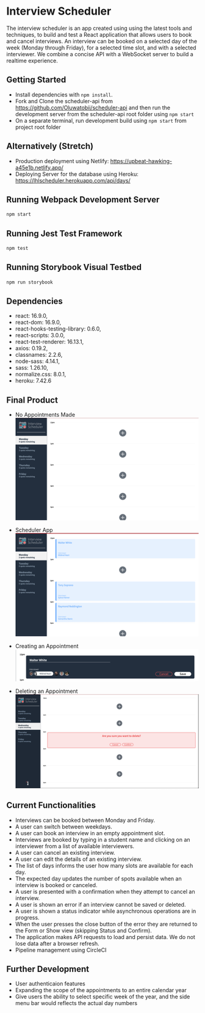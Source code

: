 # Interview Scheduler

The interview scheduler is an app created using using the latest tools and techniques, to build and test a React application that allows users to book and cancel interviews. An interview can be booked on a selected day of the week (Monday through Friday), for a selected time slot, and with a selected interviewer. We combine a concise API with a WebSocket server to build a realtime experience.

## Getting Started

- Install dependencies with `npm install`.
- Fork and Clone the scheduler-api from <https://github.com/Oluwatobii/scheduler-api> and then run the development server from the scheduler-api root folder using `npm start`
- On a separate terminal, run development build using `npm start` from project root folder

## Alternatively (Stretch)

- Production deployment using Netlify: <https://upbeat-hawking-a45e1b.netlify.app/>
- Deploying Server for the database using Heroku: <https://lhlscheduler.herokuapp.com/api/days/>

## Running Webpack Development Server

```sh
npm start
```

## Running Jest Test Framework

```sh
npm test
```

## Running Storybook Visual Testbed

```sh
npm run storybook
```

## Dependencies

- react: 16.9.0,
- react-dom: 16.9.0,
- react-hooks-testing-library: 0.6.0,
- react-scripts: 3.0.0,
- react-test-renderer: 16.13.1,
- axios: 0.19.2,
- classnames: 2.2.6,
- node-sass: 4.14.1,
- sass: 1.26.10,
- normalize.css: 8.0.1,
- heroku: 7.42.6

## Final Product

- No Appointments Made
  !["No Appointments Made"](public/images/empty.png)

- Scheduler App
  !["UI"](public/images/UI.png)

- Creating an Appointment
  !["Creating an Appointment"](public/images/create.png)

- Deleting an Appointment
  !["Deleting an Appointment"](public/images/confirm.png)

## Current Functionalities

- Interviews can be booked between Monday and Friday.
- A user can switch between weekdays.
- A user can book an interview in an empty appointment slot.
- Interviews are booked by typing in a student name and clicking on an interviewer from a list of available interviewers.
- A user can cancel an existing interview.
- A user can edit the details of an existing interview.
- The list of days informs the user how many slots are available for each day.
- The expected day updates the number of spots available when an interview is booked or canceled.
- A user is presented with a confirmation when they attempt to cancel an interview.
- A user is shown an error if an interview cannot be saved or deleted.
- A user is shown a status indicator while asynchronous operations are in progress.
- When the user presses the close button of the error they are returned to the Form or Show view (skipping Status and Confirm).
- The application makes API requests to load and persist data. We do not lose data after a browser refresh.
- Pipeline management using CircleCI

## Further Development

- User authenticaion features
- Expanding the scope of the appointments to an entire calendar year
- Give users the ability to select specific week of the year, and the side menu bar would reflects the actual day numbers
